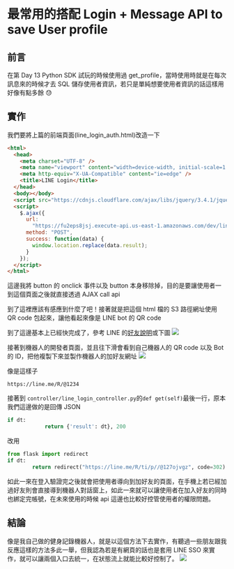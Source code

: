 # 最常用的搭配 Login + Message API to save User profile

## 前言

在第 Day 13 Python SDK 試玩的時候使用過 get_profile，當時使用時就是在每次訊息來的時候才去 SQL 儲存使用者資訊，若只是單純想要使用者資訊的話這樣用好像有點多餘 😓

## 實作

我們要將上篇的前端頁面(line_login_auth.html)改造一下

```html
<html>
  <head>
    <meta charset="UTF-8" />
    <meta name="viewport" content="width=device-width, initial-scale=1.0" />
    <meta http-equiv="X-UA-Compatible" content="ie=edge" />
    <title>LINE Login</title>
  </head>
  <body></body>
  <script src="https://cdnjs.cloudflare.com/ajax/libs/jquery/3.4.1/jquery.js"></script>
  <script>
    $.ajax({
      url:
        "https://fu2eps8jsj.execute-api.us-east-1.amazonaws.com/dev/line/auth",
      method: "POST",
      success: function(data) {
        window.location.replace(data.result);
      }
    });
  </script>
</html>
```

這邊我將 button 的 onclick 事件以及 button 本身移除掉，目的是要讓使用者一到這個頁面之後就直接透過 AJAX call api

到了這裡應該有感應到什麼了吧！接著就是把這個 html 檔的 S3 路徑網址使用 QR code 包起來，讓他看起來像是 LINE bot 的 QR code

到了這邊基本上已經快完成了，參考 LINE 的[好友說明](https://developers.line.biz/en/docs/messaging-api/using-line-url-scheme/?fbclid=IwAR25G73QmKIGm1l7kPNFzDIpMwBKQRQVxPP8ZpPzp3p-FSES2fnWcVCue_c)或下圖
![](https://i.imgur.com/fEEzOsy.png)

接著到機器人的開發者頁面，並且往下滑會看到自己機器人的 QR code 以及 Bot 的 ID，把他複製下來並製作機器人的加好友網址
![](https://i.imgur.com/Mn3RG26.png)

像是這樣子

```
https://line.me/R/@1234
```

接著到 `controller/line_login_controller.py`的`def get(self)`最後一行，原本我們這邊做的是回傳 JSON

```python
if dt:
			return {'result': dt}, 200
```

改用

```python
from flask import redirect
if dt:
 		return redirect("https://line.me/R/ti/p//@127ojvgz", code=302)
```

如此一來在登入驗證完之後就會把使用者導向到加好友的頁面，在手機上若已經加過好友則會直接導到機器人對話窗上，如此一來就可以讓使用者在加入好友的同時也綁定完帳號，在未來使用的時候 api 這邊也比較好控管使用者的權限問題。

## 結論

像是我自己做的健身記錄機器人，就是以這個方法下去實作，有聽過一些朋友跟我反應這樣的方法多此一舉，但我認為若是有網頁的話也是套用 LINE SSO 來實作，就可以讓兩個入口去統一，在狀態流上就能比較好控制了。
![](https://i.imgur.com/8fKlsAt.jpg)
